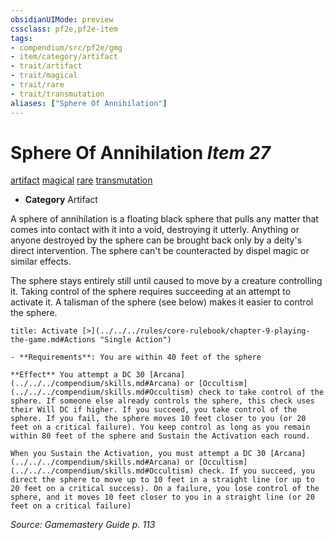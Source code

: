 ```yaml
---
obsidianUIMode: preview
cssclass: pf2e,pf2e-item
tags:
- compendium/src/pf2e/gmg
- item/category/artifact
- trait/artifact
- trait/magical
- trait/rare
- trait/transmutation
aliases: ["Sphere Of Annihilation"]
---
```

# Sphere Of Annihilation *Item 27*  
[artifact](../../../Rules/traits/artifact-gmg.md)  [magical](../../../Rules/traits/magical.md)  [rare](../../../Rules/traits/rare.md)  [transmutation](../../../Rules/traits/transmutation.md)  

- **Category** Artifact

A sphere of annihilation is a floating black sphere that pulls any matter that comes into contact with it into a void, destroying it utterly. Anything or anyone destroyed by the sphere can be brought back only by a deity's direct intervention. The sphere can't be counteracted by dispel magic or similar effects.

The sphere stays entirely still until caused to move by a creature controlling it. Taking control of the sphere requires succeeding at an attempt to activate it. A talisman of the sphere (see below) makes it easier to control the sphere.

```ad-embed-ability
title: Activate [>](../../../rules/core-rulebook/chapter-9-playing-the-game.md#Actions "Single Action")

- **Requirements**: You are within 40 feet of the sphere

**Effect** You attempt a DC 30 [Arcana](../../../compendium/skills.md#Arcana) or [Occultism](../../../compendium/skills.md#Occultism) check to take control of the sphere. If someone else already controls the sphere, this check uses their Will DC if higher. If you succeed, you take control of the sphere. If you fail, the sphere moves 10 feet closer to you (or 20 feet on a critical failure). You keep control as long as you remain within 80 feet of the sphere and Sustain the Activation each round.

When you Sustain the Activation, you must attempt a DC 30 [Arcana](../../../compendium/skills.md#Arcana) or [Occultism](../../../compendium/skills.md#Occultism) check. If you succeed, you direct the sphere to move up to 10 feet in a straight line (or up to 20 feet on a critical success). On a failure, you lose control of the sphere, and it moves 10 feet closer to you in a straight line (or 20 feet on a critical failure)
```

*Source: Gamemastery Guide p. 113*
